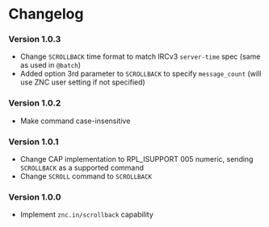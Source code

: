# Changelog

### Version 1.0.3
  * Change `SCROLLBACK` time format to match IRCv3 `server-time` spec (same as used in `@batch`)
  * Added option 3rd parameter to `SCROLLBACK` to specify `message_count` (will use ZNC user setting if not specified)

### Version 1.0.2
  * Make command case-insensitive

### Version 1.0.1
  * Change CAP implementation to RPL_ISUPPORT 005 numeric, sending `SCROLLBACK` as a supported command
  * Change `SCROLL` command to `SCROLLBACK`

### Version 1.0.0
  * Implement `znc.in/scrollback` capability
